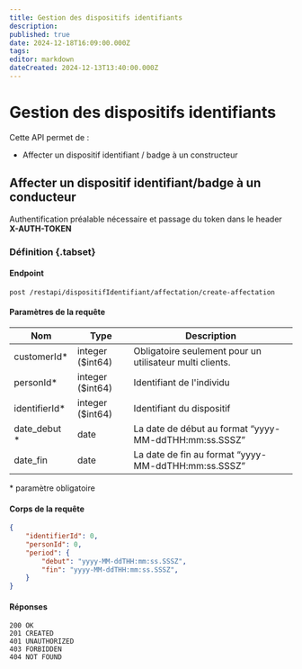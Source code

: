 ```yaml
---
title: Gestion des dispositifs identifiants
description: 
published: true
date: 2024-12-18T16:09:00.000Z
tags: 
editor: markdown
dateCreated: 2024-12-13T13:40:00.000Z
---
```


# Gestion des dispositifs identifiants

Cette API permet de :
- Affecter un dispositif identifiant / badge à un constructeur

## Affecter un dispositif identifiant/badge à un conducteur

Authentification préalable nécessaire et passage du token dans le header **X-AUTH-TOKEN**

### Définition {.tabset}

#### Endpoint
```
post /restapi/dispositifIdentifiant/affectation/create-affectation
```
#### Paramètres de la requête
| Nom            | Type             | Description                |
| -------------- | ---------------- | -------------------------- |
| customerId*    | integer ($int64) | Obligatoire seulement pour un utilisateur multi clients.       |
| personId*      | integer ($int64) | Identifiant de l'individu                                      |
| identifierId*  | integer ($int64) | Identifiant du dispositif                                      |
| date_debut *   | date             | La date de début au format “yyyy-MM-ddTHH:mm:ss.SSSZ”          |
| date_fin      | date             | La date de fin au format “yyyy-MM-ddTHH:mm:ss.SSSZ”            |

\* paramètre obligatoire

#### Corps de la requête
```JSON
{
    "identifierId": 0,
    "personId": 0,
    "period": {
        "debut": "yyyy-MM-ddTHH:mm:ss.SSSZ",
        "fin": "yyyy-MM-ddTHH:mm:ss.SSSZ",
    }
}
```
#### Réponses
```application/json;charset=utf-8
200 OK
201 CREATED
401 UNAUTHORIZED
403 FORBIDDEN
404 NOT FOUND
```
